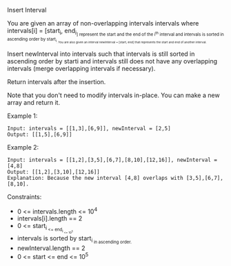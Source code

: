Insert Interval

You are given an array of non-overlapping intervals intervals where intervals[i] = [start<sub>i</sub>, end<sub>i<sub>] represent the start and the end of the i<sup>th</sup> interval and intervals is sorted in ascending order by start<sub>i<sub>. You are also given an interval newInterval = [start, end] that represents the start and end of another interval.

Insert newInterval into intervals such that intervals is still sorted in ascending order by starti and intervals still does not have any overlapping intervals (merge overlapping intervals if necessary).

Return intervals after the insertion.

Note that you don't need to modify intervals in-place. You can make a new array and return it.

 

Example 1:
```
Input: intervals = [[1,3],[6,9]], newInterval = [2,5]
Output: [[1,5],[6,9]]
```

Example 2:
```
Input: intervals = [[1,2],[3,5],[6,7],[8,10],[12,16]], newInterval = [4,8]
Output: [[1,2],[3,10],[12,16]]
Explanation: Because the new interval [4,8] overlaps with [3,5],[6,7],[8,10].
```
 

Constraints:

- 0 <= intervals.length <= 10<sup>4<sup>
- intervals[i].length == 2
- 0 <= start<sub>i<sub> <= end<sub>i<sub> <= 10<sup>5<sup>
- intervals is sorted by start<sub>i<sub> in ascending order.
- newInterval.length == 2
- 0 <= start <= end <= 10<sup>5<sup>